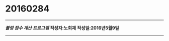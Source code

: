 # 20160284
***************************
***볼링 점수 계산 프로그램***
**작성자:노희재**
**작성일:2016년5월9일**
******************************
